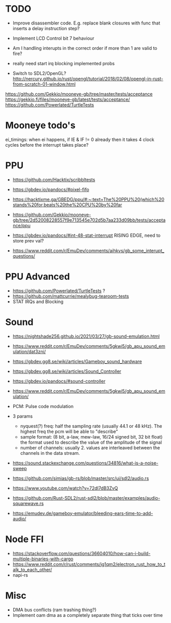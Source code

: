 # TODO
- Improve disassembler code. E.g. replace blank closures with func that inserts a delay instruction step?
- Implement LCD Control bit 7 behaviour
- Am I handling interupts in the correct order if more than 1 are valid to fire?
- really need start irq blocking implemented probs

- Switch to SDL2/OpenGL? http://nercury.github.io/rust/opengl/tutorial/2018/02/08/opengl-in-rust-from-scratch-01-window.html

https://github.com/Gekkio/mooneye-gb/tree/master/tests/acceptance
https://gekkio.fi/files/mooneye-gb/latest/tests/acceptance/
https://github.com/Powerlated/TurtleTests

# Mooneye todo's
ei_timings: when ei happens, if IE & IF != 0 already then it takes 4 clock cycles before the interrupt takes place?

# PPU
- https://github.com/Hacktix/scribbltests

- https://gbdev.io/pandocs/#pixel-fifo
- https://hacktixme.ga/GBEDG/ppu/#:~:text=The%20PPU%20(which%20stands%20for,beats%20the%20CPU%20by%20far
- https://github.com/Gekkio/mooneye-gb/tree/2d52008228557f9e713545e702d5b7aa233d09bb/tests/acceptance/ppu
- https://gbdev.io/pandocs/#int-48-stat-interrupt RISING EDGE, need to store prev val?
- https://www.reddit.com/r/EmuDev/comments/aihkvs/gb_some_interupt_questions/

# PPU Advanced
- https://github.com/Powerlated/TurtleTests ?
- https://github.com/mattcurrie/mealybug-tearoom-tests
- STAT IRQs and Blocking


# Sound
- https://nightshade256.github.io/2021/03/27/gb-sound-emulation.html
- https://www.reddit.com/r/EmuDev/comments/5gkwi5/gb_apu_sound_emulation/dat3zni/
- https://gbdev.gg8.se/wiki/articles/Gameboy_sound_hardware
- https://gbdev.gg8.se/wiki/articles/Sound_Controller
- https://gbdev.io/pandocs/#sound-controller
- https://www.reddit.com/r/EmuDev/comments/5gkwi5/gb_apu_sound_emulation/

- PCM: Pulse code modulation
- 3 params
    - nyquest(?) freq: half the sampling rate (usually 44.1 or 48 kHz). The
        highest freq the pcm will be able to "describe"
    - sample format: (8 bit, a-law, mew-law, 16/24 signed bit, 32 bit float) the format used to
        describe the value of the amplitude of the signal 
    - number of channels: usually 2. values are interleaved between the channels in the data stream.

- https://sound.stackexchange.com/questions/34816/what-is-a-noise-sweep
- https://github.com/simias/gb-rs/blob/master/src/ui/sdl2/audio.rs
- https://www.youtube.com/watch?v=72dI7dB3ZvQ
- https://github.com/Rust-SDL2/rust-sdl2/blob/master/examples/audio-squarewave.rs
- https://emudev.de/gameboy-emulator/bleeding-ears-time-to-add-audio/

# Node FFI
- https://stackoverflow.com/questions/36604010/how-can-i-build-multiple-binaries-with-cargo
- https://www.reddit.com/r/rust/comments/jg1qm2/electron_rust_how_to_talk_to_each_other/
- napi-rs

# Misc
- DMA bus conflicts (ram trashing thing?)
- Implement oam dma as a completely separate thing that ticks over time